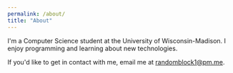 ```yaml
---
permalink: /about/
title: "About"
---
```


I'm a Computer Science student at the University of Wisconsin-Madison. I enjoy programming and learning about new technologies.

If you'd like to get in contact with me, email me at [randomblock1@pm.me](mailto:randomblock1@pm.me).
